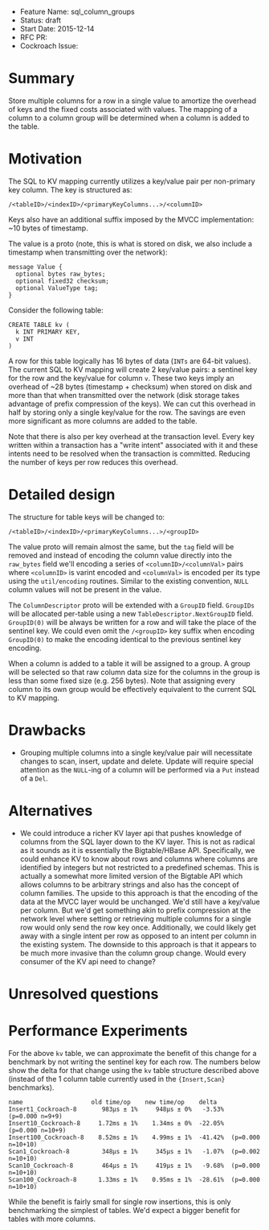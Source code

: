 - Feature Name: sql_column_groups
- Status: draft
- Start Date: 2015-12-14
- RFC PR:
- Cockroach Issue:

# Summary

Store multiple columns for a row in a single value to amortize the
overhead of keys and the fixed costs associated with values. The
mapping of a column to a column group will be determined when a column
is added to the table.

# Motivation

The SQL to KV mapping currently utilizes a key/value pair per
non-primary key column. The key is structured as:

```
/<tableID>/<indexID>/<primaryKeyColumns...>/<columnID>
```

Keys also have an additional suffix imposed by the MVCC
implementation: ~10 bytes of timestamp.

The value is a proto (note, this is what is stored on disk, we also
include a timestamp when transmitting over the network):

```
message Value {
  optional bytes raw_bytes;
  optional fixed32 checksum;
  optional ValueType tag;
}
```

Consider the following table:

```
CREATE TABLE kv (
  k INT PRIMARY KEY,
  v INT
)
```

A row for this table logically has 16 bytes of data (`INTs` are 64-bit
values). The current SQL to KV mapping will create 2 key/value pairs:
a sentinel key for the row and the key/value for column `v`. These two
keys imply an overhead of ~28 bytes (timestamp + checksum) when stored
on disk and more than that when transmitted over the network (disk
storage takes advantage of prefix compression of the keys). We can cut
this overhead in half by storing only a single key/value for the
row. The savings are even more significant as more columns are added
to the table.

Note that there is also per key overhead at the transaction
level. Every key written within a transaction has a "write intent"
associated with it and these intents need to be resolved when the
transaction is committed. Reducing the number of keys per row reduces
this overhead.

# Detailed design

The structure for table keys will be changed to:

```
/<tableID>/<indexID>/<primaryKeyColumns...>/<groupID>
```

The value proto will remain almost the same, but the `tag` field will
be removed and instead of encoding the column value directly into the
`raw_bytes` field we'll encoding a series of `<columnID>/<columnVal>`
pairs where `<columnID>` is varint encoded and `<columnVal>` is
encoded per its type using the `util/encoding` routines. Similar to
the existing convention, `NULL` column values will not be present in
the value.

The `ColumnDescriptor` proto will be extended with a `GroupID`
field. `GroupIDs` will be allocated per-table using a new
`TableDescriptor.NextGroupID` field. `GroupID(0)` will be always be
written for a row and will take the place of the sentinel key. We
could even omit the `/<groupID>` key suffix when encoding `GroupID(0)`
to make the encoding identical to the previous sentinel key encoding.

When a column is added to a table it will be assigned to a group. A
group will be selected so that raw column data size for the columns in
the group is less than some fixed size (e.g. 256 bytes). Note that
assigning every column to its own group would be effectively
equivalent to the current SQL to KV mapping.

# Drawbacks

* Grouping multiple columns into a single key/value pair will
necessitate changes to scan, insert, update and delete. Update will
require special attention as the `NULL`-ing of a column will be
performed via a `Put` instead of a `Del`.

# Alternatives

* We could introduce a richer KV layer api that pushes knowledge of
columns from the SQL layer down to the KV layer. This is not as
radical as it sounds as it is essentially the Bigtable/HBase
API. Specifically, we could enhance KV to know about rows and columns
where columns are identified by integers but not restricted to a
predefined schemas. This is actually a somewhat more limited version
of the Bigtable API which allows columns to be arbitrary strings and
also has the concept of column families. The upside to this approach
is that the encoding of the data at the MVCC layer would be
unchanged. We'd still have a key/value per column. But we'd get
something akin to prefix compression at the network level where
setting or retrieving multiple columns for a single row would only
send the row key once. Additionally, we could likely get away with a
single intent per row as opposed to an intent per column in the
existing system. The downside to this approach is that it appears to
be much more invasive than the column group change. Would every
consumer of the KV api need to change?

# Unresolved questions

# Performance Experiments

For the above `kv` table, we can approximate the benefit of this
change for a benchmark by not writing the sentinel key for each
row. The numbers below show the delta for that change using the `kv`
table structure described above (instead of the 1 column table
currently used in the `{Insert,Scan}` benchmarks).

```
name                   old time/op    new time/op    delta
Insert1_Cockroach-8       983µs ± 1%     948µs ± 0%   -3.53%    (p=0.000 n=9+9)
Insert10_Cockroach-8     1.72ms ± 1%    1.34ms ± 0%  -22.05%   (p=0.000 n=10+9)
Insert100_Cockroach-8    8.52ms ± 1%    4.99ms ± 1%  -41.42%  (p=0.000 n=10+10)
Scan1_Cockroach-8         348µs ± 1%     345µs ± 1%   -1.07%  (p=0.002 n=10+10)
Scan10_Cockroach-8        464µs ± 1%     419µs ± 1%   -9.68%  (p=0.000 n=10+10)
Scan100_Cockroach-8      1.33ms ± 1%    0.95ms ± 1%  -28.61%  (p=0.000 n=10+10)
```

While the benefit is fairly small for single row insertions, this is
only benchmarking the simplest of tables. We'd expect a bigger benefit
for tables with more columns.
